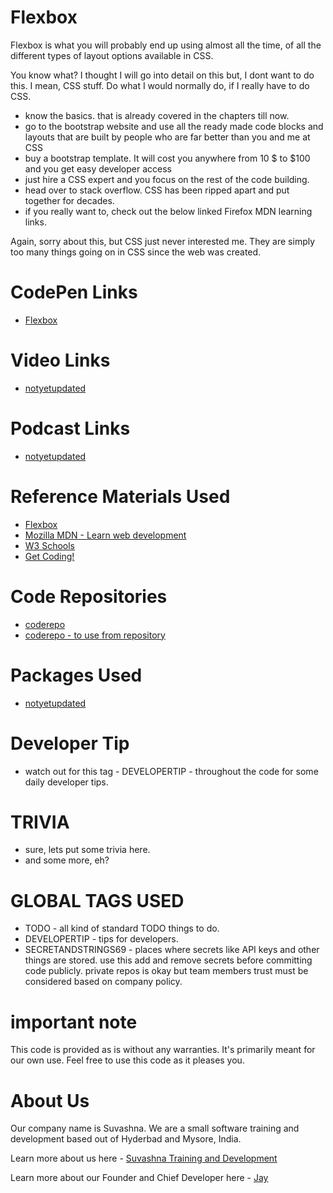 # Flexbox

Flexbox is what you will probably end up using almost all the time, of all the different types of layout options available in CSS. 

You know what? I thought I will go into detail on this but, I dont want to do this. I mean, CSS stuff. Do what I would normally do, if I really have to do CSS.

* know the basics. that is already covered in the chapters till now. 
* go to the bootstrap website and use all the ready made code blocks and layouts that are built by people who are far better than you and me at CSS
* buy a bootstrap template. It will cost you anywhere from 10 $ to $100 and you get easy developer access
* just hire a CSS expert and you focus on the rest of the code building. 
* head over to stack overflow. CSS has been ripped apart and put together for decades.
* if you really want to, check out the below linked Firefox MDN learning links.

Again, sorry about this, but CSS just never interested me. They are simply too many things going on in CSS since the web was created. 

# CodePen Links

* [Flexbox](https://codepen.io/jay-pancodu/pen/mdVwXgw)

# Video Links

* [notyetupdated](Link)

# Podcast Links

* [notyetupdated](Link)

# Reference Materials Used 

* [Flexbox](https://developer.mozilla.org/en-US/docs/Learn/CSS/CSS_layout/Flexbox)
* [Mozilla MDN - Learn web development](https://developer.mozilla.org/en-US/docs/Learn)
* [W3 Schools](https://www.w3schools.com)
* [Get Coding!](https://getcodingkids.com/missions/)

# Code Repositories

* [coderepo](https://github.com/Suvashna-Training-and-Development/Tutorials/tree/master/WebCode/foldername/)
* [coderepo - to use from repository](../WebCode/foldername/)

# Packages Used 

* [notyetupdated](Link)

# Developer Tip 

* watch out for this tag - DEVELOPERTIP - throughout the code for some daily developer tips.

# TRIVIA 

* sure, lets put some trivia here.
* and some more, eh?

# GLOBAL TAGS USED

* TODO - all kind of standard TODO things to do. 
* DEVELOPERTIP - tips for developers.
* SECRETANDSTRINGS69 - places where secrets like API keys and other things are stored. use this add and remove secrets before committing code publicly. private repos is okay but team members trust must be considered based on company policy. 

# important note 

This code is provided as is without any warranties. It's primarily meant for our own use. Feel free to use this code as it pleases you.

# About Us

Our company name is Suvashna. We are a small software training and development based out of Hyderbad and Mysore, India. 

Learn more about us here - [Suvashna Training and Development](https://suvashna.com)

Learn more about our Founder and Chief Developer here - [Jay](http://thechalakas.com)